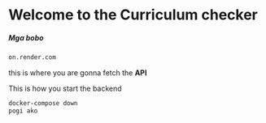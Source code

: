 # Welcome to the Curriculum checker  
##### Mga bobo 

```bash
on.render.com
```  

this is where you are gonna fetch the **API**  

This is how you start the backend 
```dockerfile
docker-compose down
pogi ako
```

